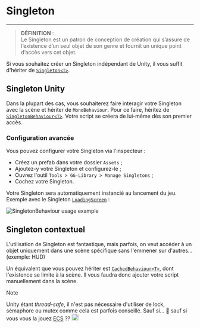 # Singleton

---

> **DÉFINITION** :  
> Le Singleton est un patron de conception de création qui s’assure de l’existence d’un seul objet de son genre et fournit un unique point d’accès vers cet objet.

Si vous souhaitez créer un Singleton indépendant de Unity, il vous suffit d'hériter de [`Singleton<T>`](/api/GGL.Singleton.Singleton-1.html).

## Singleton Unity

Dans la plupart des cas, vous souhaiterez faire interagir votre Singleton avec la scène et hériter de `MonoBehaviour`. 
Pour ce faire, héritez de [`SingletonBehaviour<T>`](/api/GGL.Singleton.SingletonBehaviour-1.html). Votre script se créera de lui-même dès son premier accès.

### Configuration avancée

Vous pouvez configurer votre Singleton via l'inspecteur :
- Créez un prefab dans votre dossier `Assets` ;
- Ajoutez-y votre Singleton et configurez-le ;
- Ouvrez l'outil `Tools > GG-Library > Manage Singletons` ;
- Cochez votre Singleton.

Votre Singleton sera automatiquement instancié au lancement du jeu. Exemple avec le Singleton [`LoadingScreen`](/api/GGL.UI.LoadingScreen.html) :

![SingletonBehaviour usage example](/images/singleton_0.jpg)

## Singleton contextuel

L'utilisation de Singleton est fantastique, mais parfois, on veut accéder à un objet uniquement dans une scène spécifique sans l'emmener sur d'autres... (exemple: HUD)

Un équivalent que vous pouvez hériter est [`CachedBehaviour<T>`](/api/GGL.Singleton.CachedBehaviour-1.html), dont l'existence se limite à la scène.
Il vous faudra donc ajouter votre script manuellement dans la scène.

> [!NOTE]
> Unity étant _thread-safe_, il n'est pas nécessaire d'utiliser de lock, sémaphore ou mutex comme cela est parfois conseillé.
> Sauf si... 😤 sauf si vous vous la jouez [ECS](https://unity.com/ecs) ??
> <a href="https://www.youtube.com/watch?v=_wMD3754-og"><img title="Tu serai pas en train de te la jouer Turbo ??" src="https://www.nicepng.com/png/full/264-2649047_turbo-tastic-wreck-it-ralph-turbo-pixel.png" alt="Ralph's gone Turbo? - Wreck It Ralph" height="18px"></a>
